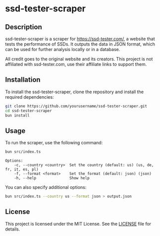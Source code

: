 # ssd-tester-scraper

## Description
ssd-tester-scraper is a scraper for https://ssd-tester.com/, a website that tests the performance of SSDs.
It outputs the data in JSON format, which can be used for further analysis locally or in a database.

All credit goes to the original website and its creators. This project is not affiliated with ssd-tester.com, use their affiliate links to support them.

## Installation
To install the ssd-tester-scraper, clone the repository and install the required dependencies:

```bash
git clone https://github.com/yourusername/ssd-tester-scraper.git
cd ssd-tester-scraper
bun install
```

## Usage
To run the scraper, use the following command:

```bash
bun src/index.ts
```

```
Options:
    -c, --country <country>  Set the country (default: us) (us, de, fr, it, es, pl)
    -f, --format <format>    Set the format (default: json) (json)
    -h, --help               Show help
```

You can also specify additional options:

```bash
bun src/index.ts --country us --format json > output.json
```

## License
This project is licensed under the MIT License. See the [LICENSE](LICENSE) file for details.
